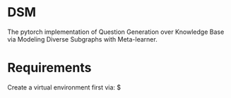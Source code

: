 # DSM
The pytorch implementation of Question Generation over Knowledge Base via Modeling Diverse Subgraphs with Meta-learner.
# Requirements
Create a virtual environment first via:
$
